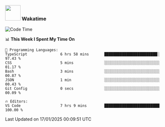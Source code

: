 ### <img src="https://media.giphy.com/media/VgCDAzcKvsR6OM0uWg/giphy.gif" width="50"> Wakatime

  <!--START_SECTION:waka-->
![Code Time](http://img.shields.io/badge/Code%20Time-1%2C470%20hrs%2046%20mins-blue)

📊 **This Week I Spent My Time On** 

```text
💬 Programming Languages: 
TypeScript               6 hrs 58 mins       ████████████████████████░   97.43 % 
CSS                      5 mins              ░░░░░░░░░░░░░░░░░░░░░░░░░   01.17 % 
Bash                     3 mins              ░░░░░░░░░░░░░░░░░░░░░░░░░   00.87 % 
JSON                     1 min               ░░░░░░░░░░░░░░░░░░░░░░░░░   00.43 % 
Git Config               0 secs              ░░░░░░░░░░░░░░░░░░░░░░░░░   00.09 % 

🔥 Editors: 
VS Code                  7 hrs 9 mins        █████████████████████████   100.00 % 
```


 Last Updated on 17/01/2025 00:09:51 UTC
<!--END_SECTION:waka-->
